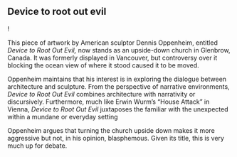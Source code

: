 ## Device to root out evil



!

This piece of artwork by American sculptor Dennis Oppenheim, entitled _Device to Root Out Evil,_ now stands as an upside-down church in Glenbrow, Canada. It was formerly displayed in Vancouver, but controversy over it blocking the ocean view of where it stood caused it to be moved.

Oppenheim maintains that his interest is in exploring the dialogue between architecture and sculpture. From the perspective of narrative environments, _Device to Root Out Evil_ combines architecture with narrativity or discursively. Furthermore, much like Erwin Wurm’s “House Attack” in Vienna, _Device to Root Out Evil_ juxtaposes the familiar with the unexpected within a mundane or everyday setting

Oppenheim argues that turning the church upside down makes it more aggressive but not, in his opinion, blasphemous. Given its title, this is very much up for debate.
